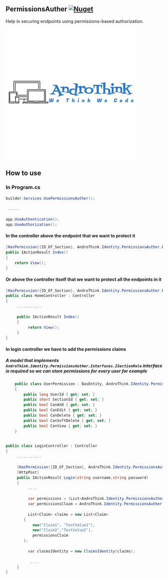 
## PermissionsAuther [![Nuget](https://img.shields.io/nuget/v/AndroThink.Identity.PermissionsAuther)](https://www.nuget.org/packages/AndroThink.Identity.PermissionsAuther)
Help in securing endpoints using permissions-based authorization.

![](https://raw.githubusercontent.com/AndroThink/PermissionsAuther/main/AndroThink.Identity.PermissionsAuther/Images/andro_think.png)

## How to use 

 ### In Program.cs
```c#
builder.Services.UsePermissionsAuther();
 
 .....

app.UseAuthentication();
app.UseAuthorization();
```

#### In the controller above the endpoint that we want to protect it
```c#
[HasPermission({ID_Of_Section}, AndroThink.Identity.PermissionsAuther.Enums.Permissions.CanView)]
public IActionResult Index()
{
    return View();
}
```


#### Or above the controller itself that we want to protect all the endpoints in it
```c#
[HasPermission({ID_Of_Section}, AndroThink.Identity.PermissionsAuther.Enums.Permissions.CanView)]
public class HomeController : Controller
{
     ...........
     
     public IActionResult Index()
     {
          return View();
     }
}
```

#### In login controller we have to add the permissions claims
##### A model that implements `AndroThink.Identity.PermissionsAuther.Interfaces.ISectionRole` interface is required so we can store permissions for every user for example 
```c#
    public class UserPermission : BasEntity, AndroThink.Identity.PermissionsAuther.Interfaces.ISectionRole
    {
        public long UserId { get; set; }
        public short SectionId { get; set; }
        public bool CanAdd { get; set; }
        public bool CanEdit { get; set; }
        public bool CanDelete { get; set; }
        public bool CanSoftDelete { get; set; }
        public bool CanView { get; set; }
    }
```

```c#

public class LoginController : Controller
{
     ...........
     
     [HasPermission({ID_Of_Section}, AndroThink.Identity.PermissionsAuther.Enums.Permissions.CanView)]
     [HttpPost]
     public IActionResult Login(string username,string password)
     {
          ....
          
          var permissions = (List<AndroThink.Identity.PermissionsAuther.Interfaces.ISectionRole>)loggedUsers.UserPermissions;
          var permissionsClaim = AndroThink.Identity.PermissionsAuther.PermissionUtils.CreatePermissionClaim(permissions);
          
          List<Claim> claims = new List<Claim>
        {
            new("Claim1", "TestValue1"),
            new("Claim2","TestValue2"),
            permissionsClaim
        };

          var claimsIdentity = new ClaimsIdentity(claims);
          
           ....   
     }
}
```